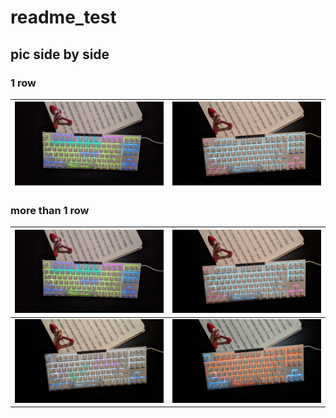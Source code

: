 # readme_test

## pic side by side
### 1 row

| ![normal_custom](https://raw.githubusercontent.com/antoinemadec/gif/master/openrgb/normal_custom.jpg) | ![insert_default](https://raw.githubusercontent.com/antoinemadec/gif/master/openrgb/insert_default.jpg) |
|:---:|:---:|

### more than 1 row

| ![normal_custom](https://raw.githubusercontent.com/antoinemadec/gif/master/openrgb/normal_custom.jpg) | ![insert_default](https://raw.githubusercontent.com/antoinemadec/gif/master/openrgb/insert_default.jpg) |
|:---:|:---:|
| ![normal_default](https://raw.githubusercontent.com/antoinemadec/gif/master/openrgb/normal_default.jpg) | ![visual_default](https://raw.githubusercontent.com/antoinemadec/gif/master/openrgb/visual_default.jpg) |
